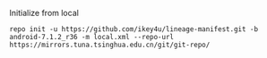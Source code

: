 Initialize from local

    repo init -u https://github.com/ikey4u/lineage-manifest.git -b android-7.1.2_r36 -m local.xml --repo-url https://mirrors.tuna.tsinghua.edu.cn/git/git-repo/
